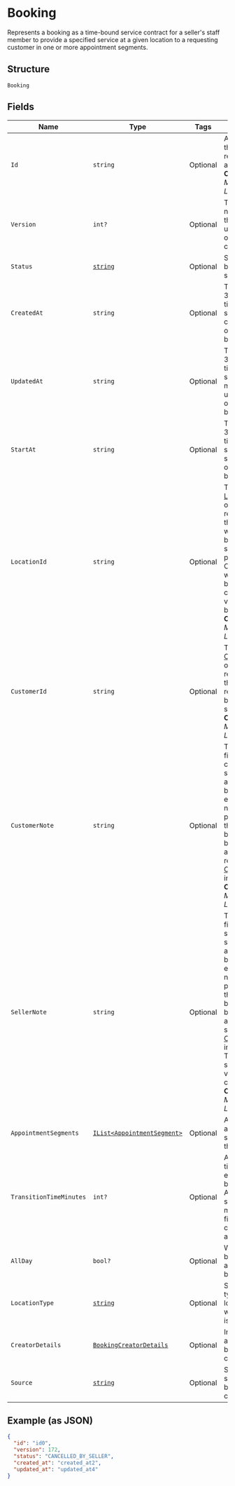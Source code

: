 
# Booking

Represents a booking as a time-bound service contract for a seller's staff member to provide a specified service
at a given location to a requesting customer in one or more appointment segments.

## Structure

`Booking`

## Fields

| Name | Type | Tags | Description |
|  --- | --- | --- | --- |
| `Id` | `string` | Optional | A unique ID of this object representing a booking.<br>**Constraints**: *Maximum Length*: `36` |
| `Version` | `int?` | Optional | The revision number for the booking used for optimistic concurrency. |
| `Status` | [`string`](../../doc/models/booking-status.md) | Optional | Supported booking statuses. |
| `CreatedAt` | `string` | Optional | The RFC 3339 timestamp specifying the creation time of this booking. |
| `UpdatedAt` | `string` | Optional | The RFC 3339 timestamp specifying the most recent update time of this booking. |
| `StartAt` | `string` | Optional | The RFC 3339 timestamp specifying the starting time of this booking. |
| `LocationId` | `string` | Optional | The ID of the [Location](entity:Location) object representing the location where the booked service is provided. Once set when the booking is created, its value cannot be changed.<br>**Constraints**: *Maximum Length*: `32` |
| `CustomerId` | `string` | Optional | The ID of the [Customer](entity:Customer) object representing the customer receiving the booked service.<br>**Constraints**: *Maximum Length*: `192` |
| `CustomerNote` | `string` | Optional | The free-text field for the customer to supply notes about the booking. For example, the note can be preferences that cannot be expressed by supported attributes of a relevant [CatalogObject](entity:CatalogObject) instance.<br>**Constraints**: *Maximum Length*: `4096` |
| `SellerNote` | `string` | Optional | The free-text field for the seller to supply notes about the booking. For example, the note can be preferences that cannot be expressed by supported attributes of a specific [CatalogObject](entity:CatalogObject) instance.<br>This field should not be visible to customers.<br>**Constraints**: *Maximum Length*: `4096` |
| `AppointmentSegments` | [`IList<AppointmentSegment>`](../../doc/models/appointment-segment.md) | Optional | A list of appointment segments for this booking. |
| `TransitionTimeMinutes` | `int?` | Optional | Additional time at the end of a booking.<br>Applications should not make this field visible to customers of a seller. |
| `AllDay` | `bool?` | Optional | Whether the booking is of a full business day. |
| `LocationType` | [`string`](../../doc/models/business-appointment-settings-booking-location-type.md) | Optional | Supported types of location where service is provided. |
| `CreatorDetails` | [`BookingCreatorDetails`](../../doc/models/booking-creator-details.md) | Optional | Information about a booking creator. |
| `Source` | [`string`](../../doc/models/booking-booking-source.md) | Optional | Supported sources a booking was created from. |

## Example (as JSON)

```json
{
  "id": "id0",
  "version": 172,
  "status": "CANCELLED_BY_SELLER",
  "created_at": "created_at2",
  "updated_at": "updated_at4"
}
```


